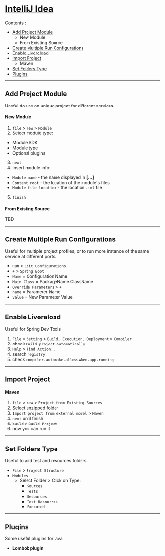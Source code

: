 # **[IntelliJ Idea](https://www.jetbrains.com/idea/)**

Contents :
- [Add Project Module](#add-project-module)
  - New Module
  - From Existing Source
- [Create Multiple Run Configurations](#create-multiple-run-configurations)
- [Enable Livereload](#enable-livereload)
- [Import Project](#import-project)
  - Maven
- [Set Folders Type](#set-folders-type)
- [Plugins](#plugins)

---

## Add Project Module

Useful do use an unique project for different services.

#### New Module

1. `file` > `new` > `Module`
2. Select module type:
  - Module SDK
  - Module type
  - Optional plugins
3. `next`
4. Insert module info:
  - `Module name` - the name displayed in **[...]**
  - `Content root` - the location of the module's files
  - `Module file location` - the location `.iml` file
5. `finish`

#### From Existing Source

TBD

---

## Create Multiple Run Configurations

Useful for multiple project profiles, or to run more instance of the same service at different ports.

- `Run` > `Edit Configurations`
- `+` > `Spring Boot`
- `Name` = Configuration Name
- `Main Class` = PackageName.ClassName
- `Override Parameters` > `+`
- `name` = Parameter Name
- `value` = New Parameter Value

---

## Enable Livereload

Useful for Spring Dev Tools

1. `File` > `Setting` > `Build, Execution, Deployment` > `Compiler`
2. check `Build project automatically`
3. `Help` > `Find Action..`
4. search `registry`
5. check `compiler.automake.allow.when.app.running`

---

## Import Project

####  Maven

1. `file` > `new` > `Project from Existing Sources`
2. Select unzipped folder
3. `Import project from external model` > `Maven`
4. `next` until finish
7. `build` > `Build Project`
8. now you can run it

---

## Set Folders Type

Useful to add test and resources folders.

- `File` > `Project Structure`
- `Modules`
    - Select Folder > Click on Type:
        - `Sources`
        - `Tests`
        - `Resources`
        - `Test Resources`
        - `Executed`

---

## Plugins

Some useful plugins for java

- **Lombok plugin**

